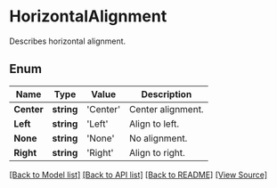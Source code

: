 ﻿# HorizontalAlignment
Describes horizontal alignment.

## Enum
Name | Type | Value | Description
------------ | ------------- | ------------- | -------------
**Center** | **string** | 'Center' | Center alignment.
**Left** | **string** | 'Left' | Align to left.
**None** | **string** | 'None' | No alignment.
**Right** | **string** | 'Right' | Align to right.

[[Back to Model list]](../README.md#documentation-for-models) [[Back to API list]](../README.md#documentation-for-api-endpoints) [[Back to README]](../README.md) [[View Source]](../src/models/horizontalAlignment.ts)

